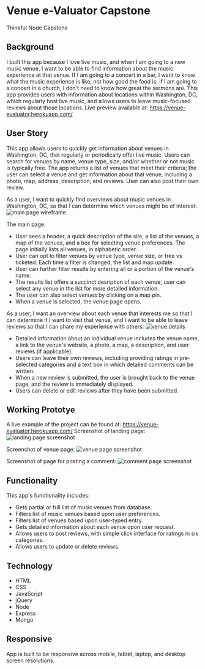 # Venue e-Valuator Capstone
Thinkful Node Capstone

## Background

I built this app because I love live music, and when I am going to a new music venue, I want to be able to find information about the music experience at that venue.  If I am going to a concert in a bar, I want to know what the music experience is like, not how good the food is; if I am going to a concert in a church, I don't need to know how great the sermons are.  This app provides users with information about locations within Washington, DC, which regularly host live music, and allows users to leave music-focused reviews about those locations.
Live preview available at: https://venue-evaluator.herokuapp.com/

## User Story
This app allows users to quickly get information about venues in Washington, DC, that regularly or periodically offer live music.  Users can search for venues by name, venue type, size, and/or whether or not music is typically free.  The app returns a list of venues that meet their criteria; the user can select a venue and get information about that venue, including a photo, map, address, description, and reviews.  User can also post their own review.

As a user, I want to quickly find overviews about music venues in Washington, DC, so that I can determine which venues might be of interest:
![main page wireframe](https://github.com/DavidSundland/venue-evaluator-node-capstone/blob/master/public/wireframe.jpg?raw=true)

The main page:
* User sees a header, a quick description of the site, a list of the venues, a map of the venues, and a box for selecting venue preferences.  The page initially lists all venues, in alphabetic order.
* User can opt to filter venues by venue type, venue size, or free vs ticketed.  Each time a filter is changed, the list and map update.
* User can further filter results by entering all or a portion of the venue's name.
* The results list offers a succinct desription of each venue; user can select any venue in the list for more detailed information.
* The user can also select venues by clicking on a map pin.
* When a venue is selected, the venue page opens.

As a user, I want an overview about each venue that interests me so that I can determine if I want to visit that venue, and I want to be able to leave reviews so that I can share my experience with others:
![venue details](https://github.com/DavidSundland/venue-evaluator-node-capstone/blob/master/public/venue_detail_wireframe.jpg?raw=true)
* Detailed information about an individual venue includes the venue name, a link to the venue's website, a photo, a map, a description, and user reviews (if applicable).
* Users can leave their own reviews, including providing ratings in pre-selected categories and a text box in which detailed comments can be written.
* When a new review is submitted, the user is brought back to the venue page, and the review is immediately displayed.
* Users can delete or edit reviews after they have been submitted.

## Working Prototye
A live example of the project can be found at: https://venue-evaluator.herokuapp.com/
Screenshot of landing page:
![landing page screenshot](https://github.com/DavidSundland/venue-evaluator-node-capstone/blob/master/public/images/landing-page-screenshot.jpg?raw=true)

Screenshot of venue page:
![venue page screenshot](https://github.com/DavidSundland/venue-evaluator-node-capstone/blob/master/public/images/review-page-screenshot.jpg?raw=true)

Screenshot of page for posting a comment:
![comment page screenshot](https://github.com/DavidSundland/venue-evaluator-node-capstone/blob/master/public/images/venue-page-screenshot.jpg?raw=true)

## Functionality
This app's functionality includes:
* Gets partial or full list of music venues from database.
* Filters list of music venues based upon user preferences.
* Filters list of venues based upon user-typed entry.
* Gets detailed information about each venue upon user request.
* Allows users to post reviews, with simple click interface for ratings in six categories.
* Allows users to update or delete reviews.

## Technology
* HTML
* CSS
* JavaScript
* jQuery
* Node
* Express
* Mongo


## Responsive
App is built to be responsive across mobile, tablet, laptop, and desktop screen resolutions.
